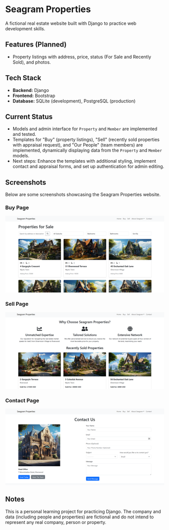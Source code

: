 # Seagram Properties

A fictional real estate website built with Django to practice web development skills.

## Features (Planned)
- Property listings with address, price, status (For Sale and Recently Sold), and photos.

## Tech Stack
- **Backend:** Django
- **Frontend:** Bootstrap
- **Database:** SQLite (development), PostgreSQL (production)

## Current Status
- Models and admin interface for `Property` and `Member` are implemented and tested.
- Templates for "Buy" (property listings), "Sell" (recently sold properties with appraisal request), and "Our People" (team members) are implemented, dynamically displaying data from the `Property` and `Member` models.
- Next steps: Enhance the templates with additional styling, implement contact and appraisal forms, and set up authentication for admin editing.

## Screenshots

Below are some screenshots showcasing the Seagram Properties website.

### Buy Page
![Buy Page](docs/screenshots/buy-page.png)

### Sell Page
![Sell Page](docs/screenshots/sell-page.png)

### Contact Page
![Contact Page](docs/screenshots/contact-page.png)

## Notes
This is a personal learning project for practicing Django. The company and data (including people and properties) are fictional and do not intend to represent any real company, person or property.